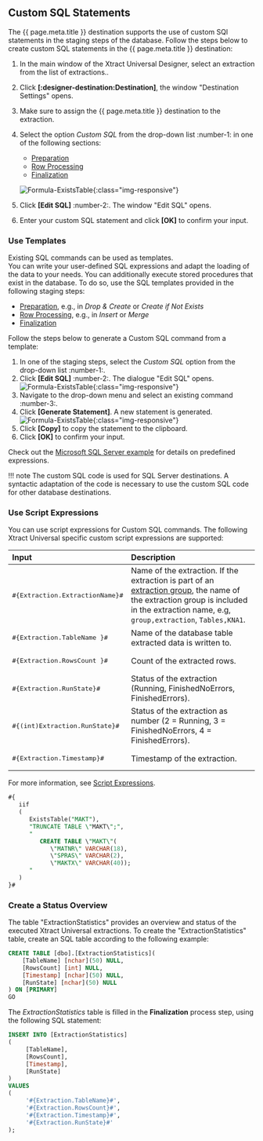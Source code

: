 
## Custom SQL Statements

The {{ page.meta.title }} destination supports the use of custom SQl statements in the staging steps of the database.
Follow the steps below to create custom SQL statements in the {{ page.meta.title }} destination:

1. In the main window of the Xtract Universal Designer, select an extraction from the list of extractions..
2. Click **[:designer-destination:Destination]**, the window "Destination Settings" opens.
3. Make sure to assign the {{ page.meta.title }} destination to the extraction.
4. Select the option *Custom SQL* from the drop-down list :number-1: in one of the following sections:
	- [Preparation](#preparation)
	- [Row Processing](#row-processing)
	- [Finalization](#finalization)
	
	![Formula-ExistsTable](../../assets/images/xu/documentation/destinations/ms-sql/custom-sql.png){:class="img-responsive"}
4. Click **[Edit SQL]** :number-2:. The window "Edit SQL" opens.
5. Enter your custom SQL statement and click **[OK]** to confirm your input.


### Use Templates

Existing SQL commands can be used as templates.<br>
You can write your user-defined SQL expressions and adapt the loading of the data to your needs.
You can additionally execute stored procedures that exist in the database.
To do so, use the SQL templates provided in the following staging steps:

- [Preparation](#preparation), e.g., in *Drop & Create* or *Create if Not Exists*
- [Row Processing](#row-processing), e.g., in *Insert* or *Merge*
- [Finalization](#finalization)

Follow the steps below to generate a Custom SQL command from a template:

1. In one of the staging steps, select the *Custom SQL* option from the drop-down list :number-1:.
2. Click **[Edit SQL]** :number-2:. The dialogue "Edit SQL" opens.
![Formula-ExistsTable](../../assets/images/xu/documentation/destinations/ms-sql/custom-sql.png){:class="img-responsive"}
3. Navigate to the drop-down menu and select an existing command :number-3:. 
4. Click **[Generate Statement]**. A new statement is generated.
![Formula-ExistsTable](../../assets/images/xu/documentation/destinations/ms-sql/custom-sql-generate-statement.png){:class="img-responsive"}
5. Click **[Copy]** to copy the statement to the clipboard.
6. Click **[OK]** to confirm your input.

Check out the [Microsoft SQL Server example](microsoft-sql-server.md#custom-sql-statements) for details on predefined expressions.

!!! note
	The custom SQL code is used for SQL Server destinations. 
	A syntactic adaptation of the code is necessary to use the custom SQL code for other database destinations.

### Use Script Expressions

<!--- --8<-- [start:script] -->

You can use script expressions for Custom SQL commands.
The following Xtract Universal specific custom script expressions are supported: 

| Input                                                   | Description|
|:--------------------------------------------------------|:-----------|
|<pre>#{Extraction.ExtractionName}#</pre> | Name of the extraction. If the extraction is part of an [extraction group](../organize-extractions.md), the name of the extraction group is included in the extraction name, e.g, `group,extraction`, `Tables,KNA1`. |
|<pre>#{Extraction.TableName }#</pre> |  Name of the database table extracted data is written to. |
|<pre>#{Extraction.RowsCount }#</pre> | Count of the extracted rows. |
|<pre>#{Extraction.RunState}#</pre> |  Status of the extraction (Running, FinishedNoErrors, FinishedErrors). |
|<pre>#{(int)Extraction.RunState}#</pre> |  Status of the extraction as number (2 = Running, 3 = FinishedNoErrors, 4 = FinishedErrors). |
|<pre>#{Extraction.Timestamp}#</pre> |  Timestamp of the extraction.  |

<!--- --8<-- [end:script] -->

For more information, see [Script Expressions](../parameters/script-expressions.md).

```sql linenums="1" title="Example: Verify the existence of a table in a database using 'ExistsTable'"
#{
   iif
   (
      ExistsTable("MAKT"),
      "TRUNCATE TABLE \"MAKT\";",
      "
         CREATE TABLE \"MAKT\"(
            \"MATNR\" VARCHAR(18),
            \"SPRAS\" VARCHAR(2),
            \"MAKTX\" VARCHAR(40));
      "
   )
}#
```

### Create a Status Overview

The table "ExtractionStatistics" provides an overview and status of the executed Xtract Universal extractions.
To create the "ExtractionStatistics" table, create an SQL table according to the following example:

```sql linenums="1" title="Create ExtractionStatistics"
CREATE TABLE [dbo].[ExtractionStatistics](
	[TableName] [nchar](50) NULL,
	[RowsCount] [int] NULL,
	[Timestamp] [nchar](50) NULL,
	[RunState] [nchar](50) NULL
) ON [PRIMARY]
GO
```

The *ExtractionStatistics* table is filled in the **Finalization** process step, using the following SQL statement:

```sql linenums="1" title="Fill ExtractionStatistics"
INSERT INTO [ExtractionStatistics]
(
     [TableName], 
     [RowsCount], 
     [Timestamp],
     [RunState]
)
VALUES
(
     '#{Extraction.TableName}#', 
     '#{Extraction.RowsCount}#', 
     '#{Extraction.Timestamp}#',
     '#{Extraction.RunState}#'
);
```
